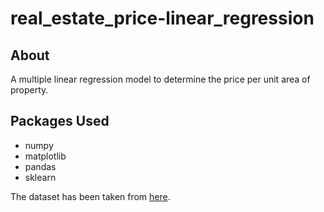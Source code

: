 # real_estate_price-linear_regression
## About
A multiple linear regression model to determine the price per unit area of property.

## Packages Used
- numpy
- matplotlib
- pandas
- sklearn

The dataset has been taken from [here](https://www.kaggle.com/datasets/quantbruce/real-estate-price-prediction
).
